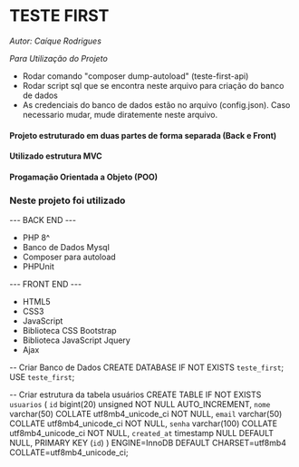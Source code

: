 # TESTE FIRST

*Autor: Caíque Rodrigues*

*Para Utilização do Projeto*
- Rodar comando "composer dump-autoload" (teste-first-api)
- Rodar script sql que se encontra neste arquivo para criação do banco de dados
- As credenciais do banco de dados estão no arquivo (config.json). Caso necessario mudar, mude diratemente neste arquivo.


#### Projeto estruturado em duas partes de forma separada (Back e Front) 
#### Utilizado estrutura MVC
#### Progamação Orientada a Objeto (POO)


### Neste projeto foi utilizado
 
 --- BACK END ---
 * PHP 8^
 * Banco de Dados Mysql
 * Composer para autoload
 * PHPUnit


 --- FRONT END ---
 * HTML5
 * CSS3
 * JavaScript
 * Biblioteca CSS Bootstrap
 * Biblioteca JavaScript Jquery
 * Ajax
 

-- Criar Banco de Dados
CREATE DATABASE IF NOT EXISTS `teste_first`;
USE `teste_first`;

-- Criar estrutura da tabela usuários
CREATE TABLE IF NOT EXISTS `usuarios` (
  `id` bigint(20) unsigned NOT NULL AUTO_INCREMENT,
  `nome` varchar(50) COLLATE utf8mb4_unicode_ci NOT NULL,
  `email` varchar(50) COLLATE utf8mb4_unicode_ci NOT NULL,
  `senha` varchar(100) COLLATE utf8mb4_unicode_ci NOT NULL,
  `created_at` timestamp NULL DEFAULT NULL,
  PRIMARY KEY (`id`)
) ENGINE=InnoDB DEFAULT CHARSET=utf8mb4 COLLATE=utf8mb4_unicode_ci;
